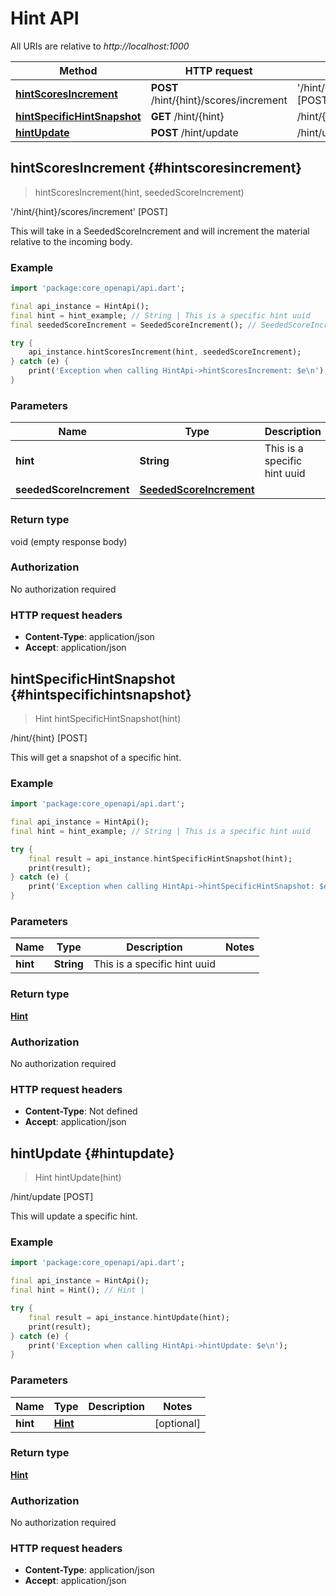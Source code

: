 # Hint API

All URIs are relative to *http://localhost:1000*

Method | HTTP request | Description
------------- | ------------- | -------------
[**hintScoresIncrement**](HintApi#hintscoresincrement) | **POST** /hint/\{hint\}/scores/increment | '/hint/\{hint\}/scores/increment' [POST]
[**hintSpecificHintSnapshot**](HintApi#hintspecifichintsnapshot) | **GET** /hint/\{hint\} | /hint/\{hint\} [POST]
[**hintUpdate**](HintApi#hintupdate) | **POST** /hint/update | /hint/update [POST]


## **hintScoresIncrement** {#hintscoresincrement}
> hintScoresIncrement(hint, seededScoreIncrement)

'/hint/\{hint\}/scores/increment' [POST]

This will take in a SeededScoreIncrement and will increment the material relative to the incoming body.

### Example
```dart
import 'package:core_openapi/api.dart';

final api_instance = HintApi();
final hint = hint_example; // String | This is a specific hint uuid
final seededScoreIncrement = SeededScoreIncrement(); // SeededScoreIncrement | 

try {
    api_instance.hintScoresIncrement(hint, seededScoreIncrement);
} catch (e) {
    print('Exception when calling HintApi->hintScoresIncrement: $e\n');
}
```

### Parameters

Name | Type | Description  | Notes
------------- | ------------- | ------------- | -------------
 **hint** | **String**| This is a specific hint uuid | 
 **seededScoreIncrement** | [**SeededScoreIncrement**](../models/SeededScoreIncrement)|  | [optional] 

### Return type

void (empty response body)

### Authorization

No authorization required

### HTTP request headers

 - **Content-Type**: application/json
 - **Accept**: application/json



## **hintSpecificHintSnapshot** {#hintspecifichintsnapshot}
> Hint hintSpecificHintSnapshot(hint)

/hint/\{hint\} [POST]

This will get a snapshot of a specific hint.

### Example
```dart
import 'package:core_openapi/api.dart';

final api_instance = HintApi();
final hint = hint_example; // String | This is a specific hint uuid

try {
    final result = api_instance.hintSpecificHintSnapshot(hint);
    print(result);
} catch (e) {
    print('Exception when calling HintApi->hintSpecificHintSnapshot: $e\n');
}
```

### Parameters

Name | Type | Description  | Notes
------------- | ------------- | ------------- | -------------
 **hint** | **String**| This is a specific hint uuid | 

### Return type

[**Hint**](../models/Hint)

### Authorization

No authorization required

### HTTP request headers

 - **Content-Type**: Not defined
 - **Accept**: application/json



## **hintUpdate** {#hintupdate}
> Hint hintUpdate(hint)

/hint/update [POST]

This will update a specific hint.

### Example
```dart
import 'package:core_openapi/api.dart';

final api_instance = HintApi();
final hint = Hint(); // Hint | 

try {
    final result = api_instance.hintUpdate(hint);
    print(result);
} catch (e) {
    print('Exception when calling HintApi->hintUpdate: $e\n');
}
```

### Parameters

Name | Type | Description  | Notes
------------- | ------------- | ------------- | -------------
 **hint** | [**Hint**](../models/Hint)|  | [optional] 

### Return type

[**Hint**](../models/Hint)

### Authorization

No authorization required

### HTTP request headers

 - **Content-Type**: application/json
 - **Accept**: application/json




